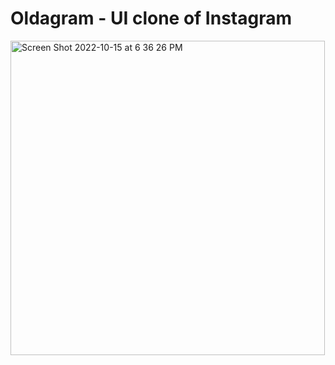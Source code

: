 # Oldagram - UI clone of Instagram

<img width="503" alt="Screen Shot 2022-10-15 at 6 36 26 PM" src="https://user-images.githubusercontent.com/82247833/196013805-f340f0ab-0119-484d-b974-d06a0fb4afdd.png">
